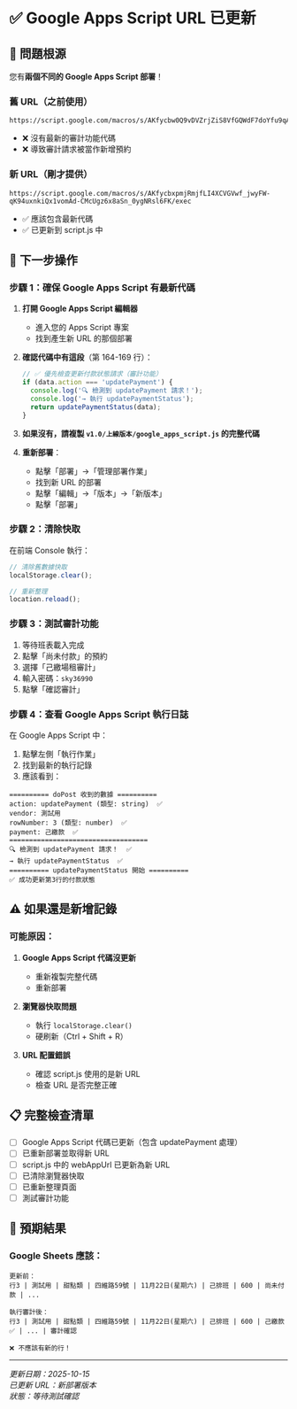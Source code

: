 # ✅ Google Apps Script URL 已更新

## 🎯 問題根源

您有**兩個不同的 Google Apps Script 部署**！

### 舊 URL（之前使用）
```
https://script.google.com/macros/s/AKfycbw0Q9vDVZrjZiS8VfGQWdF7doYfu9qAEFqtpQIFfjo9tDaCTFg3Ghr8jRftczWULlcw/exec
```
- ❌ 沒有最新的審計功能代碼
- ❌ 導致審計請求被當作新增預約

### 新 URL（剛才提供）
```
https://script.google.com/macros/s/AKfycbxpmjRmjfLI4XCVGVwf_jwyFW-qK94uxnkiQx1vomAd-CMcUgz6x8aSn_0ygNRsl6FK/exec
```
- ✅ 應該包含最新代碼
- ✅ 已更新到 script.js 中

## 📝 下一步操作

### 步驟 1：確保 Google Apps Script 有最新代碼

1. **打開 Google Apps Script 編輯器**
   - 進入您的 Apps Script 專案
   - 找到產生新 URL 的那個部署

2. **確認代碼中有這段**（第 164-169 行）：
   ```javascript
   // ✅ 優先檢查更新付款狀態請求（審計功能）
   if (data.action === 'updatePayment') {
     console.log('🔍 檢測到 updatePayment 請求！');
     console.log('→ 執行 updatePaymentStatus');
     return updatePaymentStatus(data);
   }
   ```

3. **如果沒有，請複製 `v1.0/上線版本/google_apps_script.js` 的完整代碼**

4. **重新部署**：
   - 點擊「部署」→「管理部署作業」
   - 找到新 URL 的部署
   - 點擊「編輯」→「版本」→「新版本」
   - 點擊「部署」

### 步驟 2：清除快取

在前端 Console 執行：
```javascript
// 清除舊數據快取
localStorage.clear();

// 重新整理
location.reload();
```

### 步驟 3：測試審計功能

1. 等待班表載入完成
2. 點擊「尚未付款」的預約
3. 選擇「己繳場租審計」
4. 輸入密碼：`sky36990`
5. 點擊「確認審計」

### 步驟 4：查看 Google Apps Script 執行日誌

在 Google Apps Script 中：
1. 點擊左側「執行作業」
2. 找到最新的執行記錄
3. 應該看到：

```
========== doPost 收到的數據 ==========
action: updatePayment (類型: string)  ✅
vendor: 測試用
rowNumber: 3 (類型: number)  ✅
payment: 己繳款  ✅
===================================
🔍 檢測到 updatePayment 請求！  ✅
→ 執行 updatePaymentStatus  ✅
========== updatePaymentStatus 開始 ==========
✅ 成功更新第3行的付款狀態
```

## ⚠️ 如果還是新增記錄

### 可能原因：

1. **Google Apps Script 代碼沒更新**
   - 重新複製完整代碼
   - 重新部署

2. **瀏覽器快取問題**
   - 執行 `localStorage.clear()`
   - 硬刷新（Ctrl + Shift + R）

3. **URL 配置錯誤**
   - 確認 script.js 使用的是新 URL
   - 檢查 URL 是否完整正確

## 📋 完整檢查清單

- [ ] Google Apps Script 代碼已更新（包含 updatePayment 處理）
- [ ] 已重新部署並取得新 URL
- [ ] script.js 中的 webAppUrl 已更新為新 URL
- [ ] 已清除瀏覽器快取
- [ ] 已重新整理頁面
- [ ] 測試審計功能

## 🎯 預期結果

### Google Sheets 應該：
```
更新前：
行3 | 測試用 | 甜點類 | 四維路59號 | 11月22日(星期六) | 己排班 | 600 | 尚未付款 | ...

執行審計後：
行3 | 測試用 | 甜點類 | 四維路59號 | 11月22日(星期六) | 己排班 | 600 | 己繳款 ✅ | ... | 審計確認

❌ 不應該有新的行！
```

---

*更新日期：2025-10-15*  
*已更新 URL：新部署版本*  
*狀態：等待測試確認*

